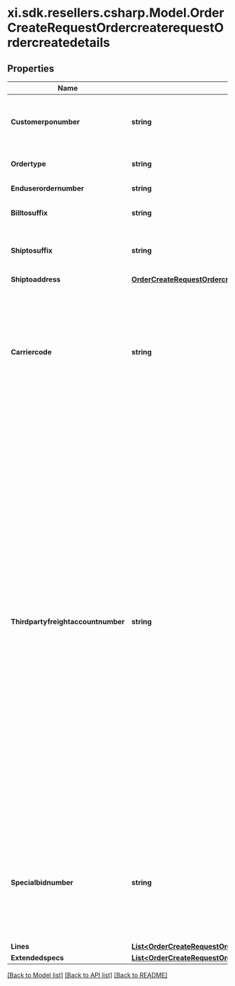 # xi.sdk.resellers.csharp.Model.OrderCreateRequestOrdercreaterequestOrdercreatedetails

## Properties

Name | Type | Description | Notes
------------ | ------------- | ------------- | -------------
**Customerponumber** | **string** | The customers unique Purchase Order number. Keep it unique to retrieve order information | 
**Ordertype** | **string** | Order Type - Standard orders, Direct ship orders | 
**Enduserordernumber** | **string** | Customers End-user PO number | [optional] 
**Billtosuffix** | **string** | Designates flooring acct to be used | [optional] 
**Shiptosuffix** | **string** | Applies to customers with multiple ship to locations (store locations) | [optional] 
**Shiptoaddress** | [**OrderCreateRequestOrdercreaterequestOrdercreatedetailsShiptoaddress**](OrderCreateRequestOrdercreaterequestOrdercreatedetailsShiptoaddress.md) |  | 
**Carriercode** | **string** | A customer can dictate what carrier to use for their shipment (Ingram 2-digit carrier code is required). Our recommendation is leave this field blank which will allow Ingram Micro to choose the best carrier to gain the best freight rates. | [optional] 
**Thirdpartyfreightaccountnumber** | **string** | Refers to a third-party freight account number for charging freight against. The account number should be passed within this field and the appropriate carrier code should be supplied within the carrier code tags. Prior to sending your request containing the third-party account number, it must be first entered into our system. Your Ingram Micro Sales Representative can action this for you. If submitted within an order without this preapproval the third-party account number will be ignored.  Note: USA partners- For FedEx Air only (carrier codes F1, FO, F2, FG.), please send three leading zeros before your third-party freight account number (i.e.: 000999999999.)  | [optional] 
**Specialbidnumber** | **string** | This is the special quote number given to a customer either by a vendor for special pricing or by Ingram Micro. To receive the special pricing assigned to this number it must be included on the order. | [optional] 
**Lines** | [**List&lt;OrderCreateRequestOrdercreaterequestOrdercreatedetailsLinesInner&gt;**](OrderCreateRequestOrdercreaterequestOrdercreatedetailsLinesInner.md) |  | 
**Extendedspecs** | [**List&lt;OrderCreateRequestOrdercreaterequestOrdercreatedetailsExtendedspecsInner&gt;**](OrderCreateRequestOrdercreaterequestOrdercreatedetailsExtendedspecsInner.md) |  | [optional] 

[[Back to Model list]](../README.md#documentation-for-models) [[Back to API list]](../README.md#documentation-for-api-endpoints) [[Back to README]](../README.md)

